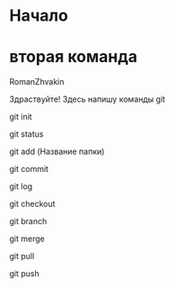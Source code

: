 

# Начало

# вторая команда

RomanZhvakin

Здраствуйте! Здесь напишу команды git

git init

git status

git add (Название папки)

git commit

git log

git checkout

git branch

git merge

git pull

git push

